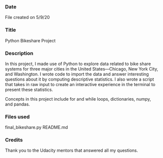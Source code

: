 ### Date
File created on 5/9/20


### Title
Python Bikeshare Project

### Description
In this project, I made use of Python to explore data related to bike share systems for three major cities in the United States—Chicago, New York City, and Washington.  I wrote code to import the data and answer interesting questions about it by computing descriptive statistics. I also wrote a script that takes in raw input to create an interactive experience in the terminal to present these statistics.

Concepts in this project include for and while loops, dictionaries, numpy, and pandas.


### Files used
final_bikeshare.py
README.md


### Credits
Thank you to the Udacity mentors that answered all my questions.

